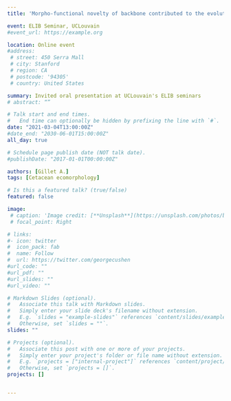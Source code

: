 ```yaml
---
title: 'Morpho-functional novelty of backbone contributed to the evolutionary success of dolphins'

event: ELIB Seminar, UCLouvain
#event_url: https://example.org

location: Online event
#address:
 # street: 450 Serra Mall
 # city: Stanford
 # region: CA
 # postcode: '94305'
 # country: United States

summary: Invited oral presentation at UCLouvain's ELIB seminars
# abstract: “”

# Talk start and end times.
#   End time can optionally be hidden by prefixing the line with `#`.
date: "2021-03-04T13:00:00Z"
#date_end: "2030-06-01T15:00:00Z"
all_day: true

# Schedule page publish date (NOT talk date).
#publishDate: "2017-01-01T00:00:00Z"

authors: [Gillet A.]
tags: [Cetacean ecomorphology]

# Is this a featured talk? (true/false)
featured: false

image:
 # caption: 'Image credit: [**Unsplash**](https://unsplash.com/photos/bzdhc5b3Bxs)'
 # focal_point: Right

# links:
#- icon: twitter
#  icon_pack: fab
#  name: Follow
#  url: https://twitter.com/georgecushen
#url_code: ""
#url_pdf: ""
#url_slides: ""
#url_video: ""

# Markdown Slides (optional).
#   Associate this talk with Markdown slides.
#   Simply enter your slide deck's filename without extension.
#   E.g. `slides = "example-slides"` references `content/slides/example-slides.md`.
#   Otherwise, set `slides = ""`.
slides: ""

# Projects (optional).
#   Associate this post with one or more of your projects.
#   Simply enter your project's folder or file name without extension.
#   E.g. `projects = ["internal-project"]` references `content/project/deep-learning/index.md`.
#   Otherwise, set `projects = []`.
projects: []


---
```

